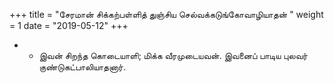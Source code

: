﻿+++
title = "சேரமான் சிக்கற்பள்ளித் துஞ்சிய செல்வக்கடுங்கோவாழியாதன்  "
weight = 1
date = "2019-05-12"
+++


- -  இவன் சிறந்த கொடையாளி; மிக்க வீரமுடையவன். இவனைப் பாடிய புலவர் குண்டுகட்பாலியாதனார். 
